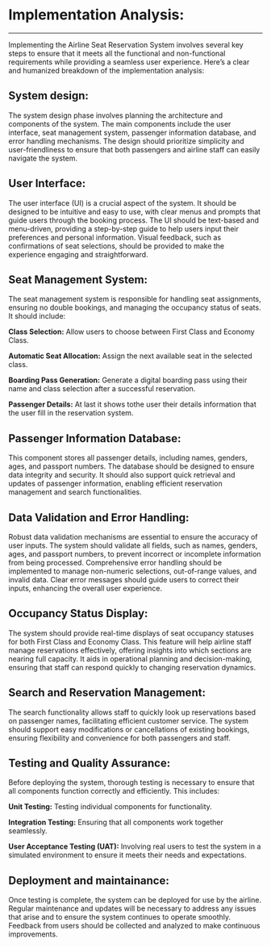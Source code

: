 # Implementation Analysis:

***

Implementing the Airline Seat Reservation System involves several key steps to ensure that it meets all the functional and non-functional requirements while providing a seamless user experience. 
Here’s a clear and humanized breakdown of the implementation analysis:

## System design:

The system design phase involves planning the architecture and components of the system. The main components include the user interface, seat management system, passenger information database, and error handling mechanisms. The design should prioritize simplicity and user-friendliness to ensure that both passengers and airline staff can easily navigate the system.

## User Interface:

The user interface (UI) is a crucial aspect of the system. It should be designed to be intuitive and easy to use, with clear menus and prompts that guide users through the booking process. 
The UI should be text-based and menu-driven, providing a step-by-step guide to help users input their preferences and personal information. 
Visual feedback, such as confirmations of seat selections, should be provided to make the experience engaging and straightforward.

## Seat Management System:

The seat management system is responsible for handling seat assignments, ensuring no double bookings, and managing the occupancy status of seats. It should include:

**Class Selection:** Allow users to choose between First Class and Economy Class.

**Automatic Seat Allocation:** Assign the next available seat in the selected class.

**Boarding Pass Generation:** Generate a digital boarding pass using their name and class selection after a successful reservation.

**Passenger Details:** At last it shows tothe user their details information that the user fill in the reservation system.

## Passenger Information Database:

This component stores all passenger details, including names, genders, ages, and passport numbers. The database should be designed to ensure data integrity and security. It should also support quick retrieval and updates of passenger information, enabling efficient reservation management and search functionalities.

## Data Validation and Error Handling:

Robust data validation mechanisms are essential to ensure the accuracy of user inputs. The system should validate all fields, such as names, genders, ages, and passport numbers, to prevent incorrect or incomplete information from being processed. Comprehensive error handling should be implemented to manage non-numeric selections, out-of-range values, and invalid data. 
Clear error messages should guide users to correct their inputs, enhancing the overall user experience.

## Occupancy Status Display:

The system should provide real-time displays of seat occupancy statuses for both First Class and Economy Class. This feature will help airline staff manage reservations effectively, offering insights into which sections are nearing full capacity. It aids in operational planning and decision-making, ensuring that staff can respond quickly to changing reservation dynamics.

## Search and Reservation Management:

The search functionality allows staff to quickly look up reservations based on passenger names, facilitating efficient customer service. 
The system should support easy modifications or cancellations of existing bookings, ensuring flexibility and convenience for both passengers and staff.

## Testing and Quality Assurance:

Before deploying the system, thorough testing is necessary to ensure that all components function correctly and efficiently. This includes:

**Unit Testing:** Testing individual components for functionality.

**Integration Testing:** Ensuring that all components work together seamlessly.

**User Acceptance Testing (UAT):** Involving real users to test the system in a simulated environment to ensure it meets their needs and expectations.

## Deployment and maintainance:

Once testing is complete, the system can be deployed for use by the airline. 
Regular maintenance and updates will be necessary to address any issues that arise and to ensure the system continues to operate smoothly. 
Feedback from users should be collected and analyzed to make continuous improvements.
